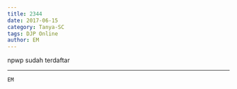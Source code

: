 ```yaml
---
title: 2344
date: 2017-06-15
category: Tanya-SC
tags: DJP Online
author: EM
---
```


npwp sudah terdaftar

---



`EM`
